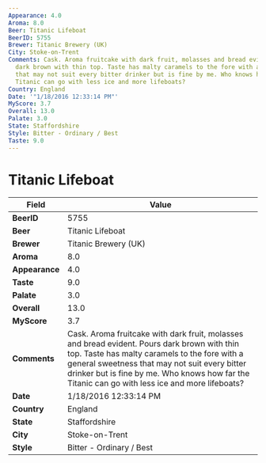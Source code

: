 ```yaml
---
Appearance: 4.0
Aroma: 8.0
Beer: Titanic Lifeboat
BeerID: 5755
Brewer: Titanic Brewery (UK)
City: Stoke-on-Trent
Comments: Cask. Aroma fruitcake with dark fruit, molasses and bread evident. Pours
  dark brown with thin top. Taste has malty caramels to the fore with a general sweetness
  that may not suit every bitter drinker but is fine by me. Who knows how far the
  Titanic can go with less ice and more lifeboats?
Country: England
Date: '"1/18/2016 12:33:14 PM"'
MyScore: 3.7
Overall: 13.0
Palate: 3.0
State: Staffordshire
Style: Bitter - Ordinary / Best
Taste: 9.0
---
```


# Titanic Lifeboat

| Field         | Value |
|---------------|-------|
| **BeerID** | 5755 |
| **Beer** | Titanic Lifeboat |
| **Brewer** | Titanic Brewery (UK) |
| **Aroma** | 8.0 |
| **Appearance** | 4.0 |
| **Taste** | 9.0 |
| **Palate** | 3.0 |
| **Overall** | 13.0 |
| **MyScore** | 3.7 |
| **Comments** | Cask. Aroma fruitcake with dark fruit, molasses and bread evident. Pours dark brown with thin top. Taste has malty caramels to the fore with a general sweetness that may not suit every bitter drinker but is fine by me. Who knows how far the Titanic can go with less ice and more lifeboats? |
| **Date** | 1/18/2016 12:33:14 PM |
| **Country** | England |
| **State** | Staffordshire |
| **City** | Stoke-on-Trent |
| **Style** | Bitter - Ordinary / Best |
